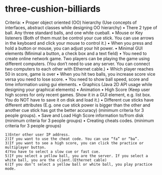 # three-cushion-billiards
Criteria: 
    •	Proper  object  oriented  (OO)  hierarchy (Use  concepts  of  interfaces,  abstract  classes  while designing OO hierarchy)
    •	There 2 type of ball. Any three standard balls, and one white cueball.
    •	Mouse or Key listeners (Both of them must be control your cue stick. You can use arrows in the keyboard and click your mouse to control it.)
    •	When you press and hold a button or mouse, you can adjust your hit power.
    •	Minimal GUI elements (Minimal a button, a check box and a text field)
    •	You need to create online network game. Two players can be playing the game using different computers. (You don’t need to use any server. You can connect two computers to each other with Ethernet cable.)
    •	Which player reaches 50 in score, game is over
    •	When you hit two balls, you increase score vice versa you need to lose score.
    •	You need to show ball speed, score and time information using gui elements.
    •	Graphics (Java 2D API usage while designing your graphical elements)
    •	Animation
    •	High Score (Keep user high scores for only recent games. Show it in a GUI element, e.g. list box. You do NOT have to save it on disk and load it.)
    •	Different cue sticks have different attributes (E.g. one cue stick power is bigger than the other and another cue stick has got the better accuracy) (minimum criteria for 3 people groups).
    •	Save and Load High Score information to/from disk (minimum criteria for 3 people groups)
    •	Creating cheats codes. (minimum criteria for 3 people groups)

    1)Enter other user IP address.
    2)If you want to use the cheat code. You can use “fa” or “ba”.
    3)If you want to see a high score, you can click the practice or multiplayer button.
    4)You have to select a slow cue or fast cue.
    5)If you select a yellow ball, you are the server. If you select a white ball, you are the client.(Ethernet cable)
    6)If you don’t select a yellow ball or white ball, you play practice mode.
